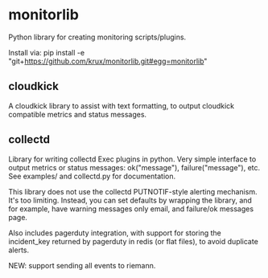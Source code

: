 monitorlib
==========

Python library for creating monitoring scripts/plugins.

Install via:
    pip install -e "git+https://github.com/krux/monitorlib.git#egg=monitorlib"

cloudkick
---------
A cloudkick library to assist with text formatting, to output cloudkick compatible
metrics and status messages.

collectd
--------
Library for writing collectd Exec plugins in python. Very simple interface to
output metrics or status messages: ok("message"), failure("message"), etc.
See examples/ and collectd.py for documentation.

This library does not use the collectd PUTNOTIF-style alerting mechanism. It's
too limiting. Instead, you can set defaults by wrapping the library, and for 
example, have warning messages only email, and failure/ok messages page.

Also includes pagerduty integration, with support for storing the incident_key
returned by pagerduty in redis (or flat files), to avoid duplicate alerts.

NEW: support sending all events to riemann.
